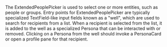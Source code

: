 The ExtendedPeoplePicker is used to select one or more entities, such as people or groups. Entry points for
ExtendedPeoplePicker are typically specialized TextField-like input fields known as a "well", which are used to search for recipients from a list. When
a recipient is selected from the list, it is added to the well as a specialized Persona that can be interacted with or removed.
Clicking on a Persona from the well should invoke a PersonaCard or open a profile pane for that recipient.

